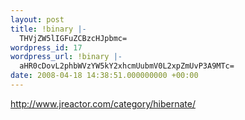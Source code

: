 ```yaml
---
layout: post
title: !binary |-
  THVjZW5lIGFuZCBzcHJpbmc=
wordpress_id: 17
wordpress_url: !binary |-
  aHR0cDovL2phbWVzYW5kY2xhcmUubmV0L2xpZmUvP3A9MTc=
date: 2008-04-18 14:38:51.000000000 +00:00
---
```

http://www.jreactor.com/category/hibernate/
